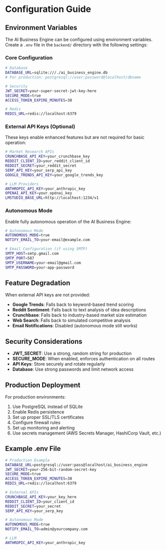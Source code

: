 # Configuration Guide

## Environment Variables

The AI Business Engine can be configured using environment variables. Create a `.env` file in the `backend/` directory with the following settings:

### Core Configuration

```bash
# Database
DATABASE_URL=sqlite:///./ai_business_engine.db
# For production: postgresql://user:password@localhost/dbname

# Security
JWT_SECRET=your-super-secret-jwt-key-here
SECURE_MODE=true
ACCESS_TOKEN_EXPIRE_MINUTES=30

# Redis
REDIS_URL=redis://localhost:6379
```

### External API Keys (Optional)

These keys enable enhanced features but are not required for basic operation:

```bash
# Market Research APIs
CRUNCHBASE_API_KEY=your_crunchbase_key
REDDIT_CLIENT_ID=your_reddit_client_id
REDDIT_SECRET=your_reddit_secret
SERP_API_KEY=your_serp_api_key
GOOGLE_TRENDS_API_KEY=your_google_trends_key

# LLM Providers
ANTHROPIC_API_KEY=your_anthropic_key
OPENAI_API_KEY=your_openai_key
LMSTUDIO_BASE_URL=http://localhost:1234/v1
```

### Autonomous Mode

Enable fully autonomous operation of the AI Business Engine:

```bash
# Autonomous Mode
AUTONOMOUS_MODE=true
NOTIFY_EMAIL_TO=your-email@example.com

# Email Configuration (if using SMTP)
SMTP_HOST=smtp.gmail.com
SMTP_PORT=587
SMTP_USERNAME=your-email@gmail.com
SMTP_PASSWORD=your-app-password
```

## Feature Degradation

When external API keys are not provided:

- **Google Trends**: Falls back to keyword-based trend scoring
- **Reddit Sentiment**: Falls back to text analysis of idea descriptions
- **Crunchbase**: Falls back to industry-based market size estimation
- **Web Search**: Falls back to simulated competitive analysis
- **Email Notifications**: Disabled (autonomous mode still works)

## Security Considerations

- **JWT_SECRET**: Use a strong, random string for production
- **SECURE_MODE**: When enabled, enforces authentication on all routes
- **API Keys**: Store securely and rotate regularly
- **Database**: Use strong passwords and limit network access

## Production Deployment

For production environments:

1. Use PostgreSQL instead of SQLite
2. Enable Redis persistence
3. Set up proper SSL/TLS certificates
4. Configure firewall rules
5. Set up monitoring and alerting
6. Use secrets management (AWS Secrets Manager, HashiCorp Vault, etc.)

## Example .env File

```bash
# Production Example
DATABASE_URL=postgresql://user:pass@localhost/ai_business_engine
JWT_SECRET=your-256-bit-random-secret-key
SECURE_MODE=true
ACCESS_TOKEN_EXPIRE_MINUTES=30
REDIS_URL=redis://localhost:6379

# External APIs
CRUNCHBASE_API_KEY=your_key_here
REDDIT_CLIENT_ID=your_client_id
REDDIT_SECRET=your_secret
SERP_API_KEY=your_serp_key

# Autonomous Mode
AUTONOMOUS_MODE=true
NOTIFY_EMAIL_TO=admin@yourcompany.com

# LLM
ANTHROPIC_API_KEY=your_anthropic_key
```
